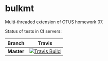 # bulkmt

Multi-threaded extension of OTUS homework 07.

Status of tests in CI servers:

| Branch | Travis |
| ---- | -------- |
| **Master** | [![Travis Build](https://travis-ci.com/vaefremov/otus_hw_10.svg?branch=master)](https://travis-ci.com/vaefremov/otus_hw_10) |